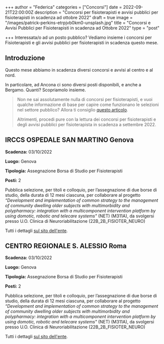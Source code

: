 +++
author = "Federica"
categories = ["Concorsi"]
date = 2022-09-21T22:00:00Z
description = "Concorsi per fisioterapisti e avvisi pubblici per fisioterapisti in scadenza ad ottobre 2022"
draft = true
image = "/images/patrick-perkins-etrpjvb0km0-unsplash.jpg"
title = "Concorsi e Avvisi Pubblici per Fisioterapisti in scadenza ad Ottobre 2022"
type = "post"

+++
Interessata/o ad un posto pubblico? Vediamo insieme i concorsi per Fisioterapisti e gli avvisi pubblici per fisioterapisti in scadenza questo mese.

## Introduzione

Questo mese abbiamo in scadenza diversi concorsi e avvisi al centro e al nord.

In particolare, ad Ancona ci sono diversi posti disponibili, e anche a Bergamo. Quanti? Scopriamolo insieme.

> Non ne sai assolutamente nulla di concorsi per fisioterapisti, e vuoi qualche informazione di base per capire come funzionano le selezioni nel settore pubblico? Allora ti consiglio [questo articolo](https://fisioterapisti.org/lavorare-nel-pubblico-come-fisioterapisti-concetti-di-base/ "Lavorare nel pubblico come fisioterapista").
>
> Altrimenti, procedi pure con la lettura dei concorsi per fisioterapisti e degli avvisi pubblici per fisioterapista in scadenza a settembre 2022.

## IRCCS OSPEDALE SAN MARTINO Genova

**Scadenza:** 03/10/2022

**Luogo:** Genova

**Tipologia:** Assegnazione Borsa di Studio per Fisioterapisti

**Posti:** 2

Pubblica selezione, per titoli e colloquio, per l’assegnazione di due borse di studio, della durata di 12 mesi ciascuna, per collaborare al progetto _“Development and implementation of common strategy to the management of community dwelling older subjects with multimorbidity and polypharmacy: integration with a multicomponent intervention platform by using domotic, robotic and telecare systems"_ (NET) (M311A), da svolgersi presso U.O. Clinica di Neuroriabilitazione (22B_2B_FISIOTER_NEURO)

Tutti i dettagli [sul sito dell'ente](https://www.ospedalesanmartino.it/bandi-e-gare/borse-di-studio/publiccompetition/1458594-22b_2b_fisioter_neuro.html?view=publiccompetition&id=1458594:22b_2b_fisioter_neuro "Borse di Studio Fisioterapia Genova OSpedale San Martino").

## CENTRO REGIONALE S. ALESSIO Roma

**Scadenza:** 03/10/2022

**Luogo:** Genova

**Tipologia:** Assegnazione Borsa di Studio per Fisioterapisti

**Posti:** 2

Pubblica selezione, per titoli e colloquio, per l’assegnazione di due borse di studio, della durata di 12 mesi ciascuna, per collaborare al progetto _“Development and implementation of common strategy to the management of community dwelling older subjects with multimorbidity and polypharmacy: integration with a multicomponent intervention platform by using domotic, robotic and telecare systems"_ (NET) (M311A), da svolgersi presso U.O. Clinica di Neuroriabilitazione (22B_2B_FISIOTER_NEURO)

Tutti i dettagli [sul sito dell'ente](https://www.ospedalesanmartino.it/bandi-e-gare/borse-di-studio/publiccompetition/1458594-22b_2b_fisioter_neuro.html?view=publiccompetition&id=1458594:22b_2b_fisioter_neuro "Borse di Studio Fisioterapia Genova OSpedale San Martino").